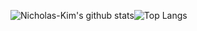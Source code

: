 ![Nicholas-Kim's github stats](https://github-readme-stats.vercel.app/api?username=dblepart99&count_private=true&show_icons=true&theme=graywhite)![Top Langs](https://github-readme-stats.vercel.app/api/top-langs/?username=dblepart99&langs_count=7&hide=html,scss&theme=graywhite)



<!-- **Nicholas-Kim/Nicholas-Kim** is a ✨ _special_ ✨ repository because its `README.md` (this file) appears on your GitHub profile. &hide=css,html,SCSS
Here are some ideas to get you started:
- 🔭 I’m currently working on ...
- 🌱 I’m currently learning ...
- 👯 I’m looking to collaborate on ...
- 🤔 I’m looking for help with ...
- 💬 Ask me about ...
- 📫 How to reach me: ...
- 😄 Pronouns: ...
- ⚡ Fun fact: ... -->
